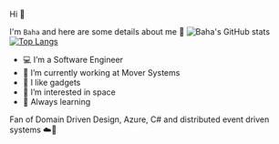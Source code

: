 Hi 👋

I'm `Baha` and here are some details about me 🧿
![Baha's GitHub stats](https://github-readme-stats.vercel.app/api?username=baharedankoyuncu&show_icons=true)
[![Top Langs](https://github-readme-stats.vercel.app/api/top-langs/?username=baharedankoyuncu&layout=compact)](https://github.com/baharedankoyuncu/github-readme-stats) 

- 💻 I’m a Software Engineer
- 🚚 I’m currently working at Mover Systems
- 🧰 I like gadgets
- 🌌 I’m interested in space
- 📰 Always learning

Fan of Domain Driven Design, Azure, C# and distributed event driven systems ☁️🚀
